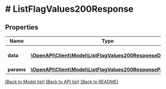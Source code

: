 # # ListFlagValues200Response

## Properties

Name | Type | Description | Notes
------------ | ------------- | ------------- | -------------
**data** | [**\OpenAPI\Client\Model\ListFlagValues200ResponseDataInner[]**](ListFlagValues200ResponseDataInner.md) | The returned resource | [optional]
**params** | [**\OpenAPI\Client\Model\ListFlagValues200ResponseParams**](ListFlagValues200ResponseParams.md) |  | [optional]

[[Back to Model list]](../../README.md#models) [[Back to API list]](../../README.md#endpoints) [[Back to README]](../../README.md)
